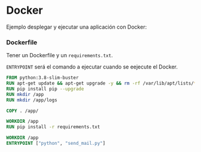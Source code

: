 # Docker
Ejemplo desplegar y ejecutar una aplicación con Docker:

### Dockerfile
Tener un Dockerfile y un `requirements.txt`.

`ENTRYPOINT` será el comando a ejecutar cuando se eejecute el Docker.

```Dockerfile
FROM python:3.8-slim-buster
RUN apt-get update && apt-get upgrade -y && rm -rf /var/lib/apt/lists/*
RUN pip install pip --upgrade
RUN mkdir /app
RUN mkdir /app/logs

COPY . /app/

WORKDIR /app
RUN pip install -r requirements.txt

WORKDIR /app
ENTRYPOINT ["python", "send_mail.py"]
```

